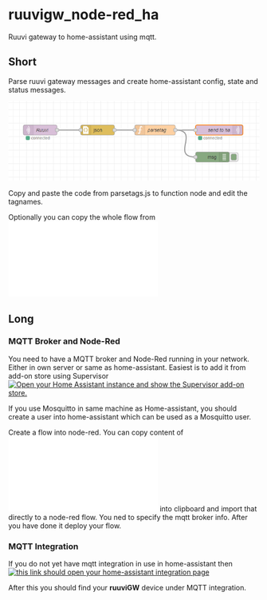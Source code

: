 # ruuvigw_node-red_ha
Ruuvi gateway to home-assistant using mqtt.

## Short ##

Parse ruuvi gateway messages and create home-assistant config, state and status messages.

![Node-red config](nodered.png)

Copy and paste the code from parsetags.js to function node and edit the tagnames.

Optionally you can copy the whole flow from ![node-red-flow.json](node-red-flow.json)

## Long ##

### MQTT Broker and Node-Red ###

You need to have a MQTT broker and Node-Red running in your network. Either in own server or same as home-assistant. Easiest is to add it from add-on store using Supervisor [![Open your Home Assistant instance and show the Supervisor add-on store.](https://my.home-assistant.io/badges/supervisor_store.svg)](https://my.home-assistant.io/redirect/supervisor_store/)

If you use Mosquitto in same machine as Home-assistant, you should create a user into home-assistant which can be used as a Mosquitto user.

Create a flow into node-red. You can copy content of ![node-red-flow.json](node-red-flow.json) into clipboard and import that directly to a node-red flow. You ned to specify the mqtt broker info. After you have done it deploy your flow.

### MQTT Integration ###

If you do not yet have mqtt integration in use in home-assistant then [![this link should open your home-assistant integration page](https://my.home-assistant.io/badges/config_flow_start.svg)](https://my.home-assistant.io/redirect/config_flow_start/?domain=mqtt) 

After this you should find your **ruuviGW** device under MQTT integration.
